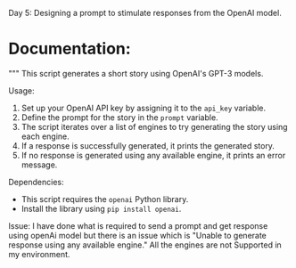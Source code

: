  Day 5: Designing a prompt to stimulate responses from the OpenAI model.

 # Documentation:
"""
This script generates a short story using OpenAI's GPT-3 models.

Usage:
1. Set up your OpenAI API key by assigning it to the `api_key` variable.
2. Define the prompt for the story in the `prompt` variable.
3. The script iterates over a list of engines to try generating the story using each engine.
4. If a response is successfully generated, it prints the generated story.
5. If no response is generated using any available engine, it prints an error message.

Dependencies:
- This script requires the `openai` Python library.
- Install the library using `pip install openai`.

Issue:
I have done what is required to send a prompt and get response using openAi model but there is an issue which is "Unable to generate response using any available engine."
All the engines are not Supported in my environment.
